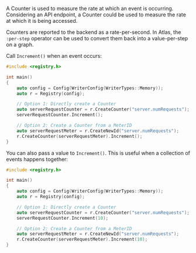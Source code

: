 A Counter is used to measure the rate at which an event is occurring. Considering an API endpoint,
a Counter could be used to measure the rate at which it is being accessed.

Counters are reported to the backend as a rate-per-second. In Atlas, the `:per-step` operator can
be used to convert them back into a value-per-step on a graph.

Call `Increment()` when an event occurs:

```cpp
#include <registry.h>

int main()
{
    auto config = Config(WriterConfig(WriterTypes::Memory));
    auto r = Registry(config);

    // Option 1: Directly create a Counter
    auto serverRequestCounter = r.CreateCounter("server.numRequests");
    serverRequestCounter.Increment();

    // Option 2: Create a Counter from a MeterID
    auto serverRequestMeter = r.CreateNewId("server.numRequests");
    r.CreateCounter(serverRequestMeter).Increment();
}
```

You can also pass a value to `Increment()`. This is useful when a collection of events happens
together:

```cpp
#include <registry.h>

int main()
{
    auto config = Config(WriterConfig(WriterTypes::Memory));
    auto r = Registry(config);

    // Option 1: Directly create a Counter
    auto serverRequestCounter = r.CreateCounter("server.numRequests");
    serverRequestCounter.Increment(10);

    // Option 2: Create a Counter from a MeterID
    auto serverRequestMeter = r.CreateNewId("server.numRequests");
    r.CreateCounter(serverRequestMeter).Increment(10);
}
```
